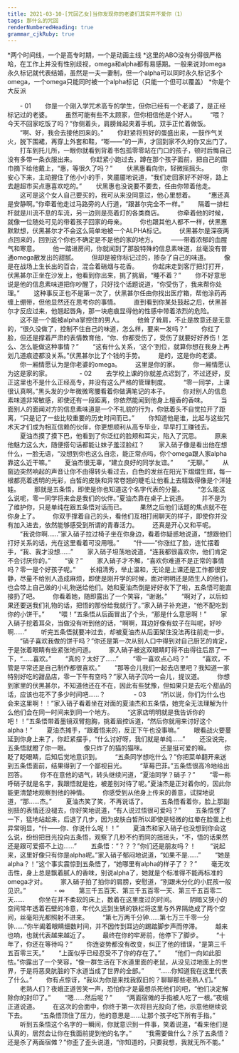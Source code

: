 ```yaml
---
title: 2021-03-10-[咒回乙女]当你发现你的老婆们其实并不爱你（1） 
tags: 那什么的咒回
renderNumberedHeading: true
grammar_cjkRuby: true
---
```

*两个时间线，一个是高专时期，一个是动画主线
*这里的ABO没有分得很严格哈，在工作上并没有性别歧视，omega和alpha都有易感期。一般来说对omega永久标记就代表结婚，虽然是一夫一妻制，但一个alpha可以同时永久标记多个omega，一个omega只能同时被一个alpha标记（只能一个但可以覆盖）
*你是个大反派

　　- 01
　　你是一个刚入学咒术高专的学生，但你已经有一个老婆了，是正经标记过的老婆。
　　虽然可能有些不太顾家，但你相信他是个好人。
　　“喂？今天不回家吃饭了吗？”你侧着头，肩膀耸起夹着手机，双手正忙着做饭。
　　“啊、好，我会去接他回来的。”
　　你赶紧将煎好的蛋盛出来，一鼓作气关火，脱下围裙，再穿上外套和鞋，“嘭——”的一声，才回到家不久的你又出门了。
　　打车到托儿所，一眼你就看到背着书包孤零零站在门口的孩子，顿时后悔自己没有多带一条衣服出来。
　　你赶紧小跑过去，蹲在那个孩子面前，把自己的围巾摘下给他戴上，“惠，等很久了吗？”
　　伏黑惠看向你，轻微摇摇头。
　　你安心下来，主动握住了他小小的手，笑靥靥地说道，“我们走回家好不好呀，路上去趟超市买点惠喜欢吃的。”
　　伏黑惠也没说要不要去，任由你带着他走。
　　这可是这个女人自己要买的，我可从来没同意过，他心里想着。
　　“惠还真是安静啊。”你牵着他走过马路旁的人行道，“跟甚尔完全不一样。”
　　隔着一排栏杆就是川流不息的车流，另一边则是亮着灯的各类商店。
　　你牵着他的时候，就像一位随处可见的带着孩子回家的母亲。
　　你也跟其他人都不一样，伏黑惠默默想，伏黑甚尔才不会这么简单地被一个ALPHA标记。
　　伏黑甚尔是深夜两点回来的，回到这个你也不确定是不是他的家的地方。
　　——带着浓郁的血腥气和寒意。
　　他一踏进房间，你就闻到了那股特殊的信息素味道，丝毫没有普通omega散发出的甜腻。
　　但却是被你标记过的，掺杂了自己的味道。
　　像是在战场上生长出的百合，混合着硝烟与花香。
　　你起床走到客厅把灯打开，伏黑甚尔正坐在沙发上，他看到你出来，挑了挑眉，“睡不着？”
　　你不好意思说是他的信息素味道把你吵醒了，只好找个话题说道，“你受伤了，我来帮你处理。”
　　这种事反正也不是第一次了，伏黑甚尔任由你找出医疗箱，帮他涂药再缠上绷带，但他显然还在思考你的事情。
　　直到看到你某处鼓起之后，伏黑甚尔才反应过来，他翘起唇角，那一块疤痕显得他的性感中带着浓烈的危险。
　　这不是一个能被alpha掌控住的男人。
　　他耸了耸肩，不止是故意还是无意的，“很久没做了，控制不住自己的味道，怎么样，要来一发吗？”
　　你红了脸，但还是撑着严肃的表情教育他，“你、你都受伤了，受伤了就要好好养伤！怎么、怎么能做这种事情？”
　　“这有什么关系，‘这个’到位，就算你想在我身上再划几道痕迹都没关系。”伏黑甚尔比了个钱的手势。
　　是的，这是你的老婆。
　　你一厢情愿认为是你老婆的omega。
　　这里是你的家。
　　你一厢情愿认为这是家的家。
　　
　　- 02
　　去学校上课的你就差点迟到了，不过还好，反正这里也不是什么正经高专，并没有这么严格的管理制度。
　　“零一同学，上课很认真啊。”黑头发的少年微微弯腰看着你做满笔记的本子。
　　你对别人的信息素味道非常敏感，即使还有一段距离，你依然能闻到他身上檀香的香味。
　　当面别人的面闻对方的信息素味道是一个不礼貌的行为，你低着头不自觉拉开了距离，“只是记了一些比较重要的历史时间而已。”
　　你知道他是谁，比起与这些咒术天才们成为相互信赖的伙伴，你更想顺利从高专毕业，早早打工赚钱去。
　　夏油杰摸了摸下巴，他看到了你泛红的脸颊和耳尖，陷入了沉思。
　　原来他魅力这么大，随便搭句话都能让妹子羞涩脸红？
　　家入硝子像是看出他在想什么，一脸无语，“没想到你也这么自恋，能正常点吗，你个omega跟人家alpha靠这么近干嘛。”
　　夏油杰很无辜，“建立良好的同学友谊。”
　　“无聊。”
　　从窗边突然响起的声音让你不由得转头看过去，白色的发丝在阳光下熠熠生辉，每一根都亮着透明的光彩，白皙的皮肤和异常卷翘的睫毛让他看上去精致得像是个洋娃娃。
　　那就是五条悟，即使是你也知道这个名字代表的分量。
　　“怎么能这么说呢，零一同学将来会是我们的伙伴。”夏油杰靠在桌子上说道。
　　并不是为了维护你，只是单纯在跟五条悟对话而已。
　　果然之后他们话题的焦点就不在你身上了。
　　你双手撑着自己的头，看他们互相打闹聊天的样子，即使你并没有加入进去，依然能够感受到所谓的青春活力。
　　还真是开心又和平呢。
　　“我说你啊……”家入硝子拉过椅子坐在你身边，看着你疑惑地说道，“想跟他们打好关系的话，光在这里看着可没用哦。”
　　“什——”你涨红了脸，连忙摆着手，“我、我才没想……”
　　家入硝子坦荡地说道，“连我都很喜欢你，他们肯定不会讨厌你的。”
　　“诶？”
　　家入硝子才不解，“喜欢你难道不是正常的事情吗？零一是个好孩子呢。”
　　长相清秀，举止温和，无论是上课还是工作都很安静，尽量不给别人造成麻烦，即使是刚开学的时候，面对明明还是陌生人的他们，也会带上自己做的小礼物送给他们。她和夏油杰倒是好好收下了啦，五条悟可能直接扔了吧。
　　你看着她，随即露出了一个笑容，“谢谢。”
　　“啊对了，以后如果还要送我们礼物的话，把悟的那份给我就行了。”家入硝子补充道，“他不配吃到你的小饼干。”
　　“喂！”五条悟从后面冒出了个头，“那是什么意思啊！”
　　家入硝子挖着耳朵，当做没有听到他的话，“啊啊，耳边好像有蚊子在叫呢，好吵啊……”
　　听完五条悟就要冲过去，却被夏油杰从后面架住没法再往前走一步。
　　“硝子喜欢我做的饼干吗？”你还是第一次从别人口中得到对自己厨艺的肯定，于是张着眼睛有些紧张地问道。
　　家入硝子被这双眼睛盯得不由得往后昂了一下，“……喜欢。”
　　“真的？太好了……”
　　“零一喜欢点心吗？”
　　“喜欢，不管是平常还是自己制作都很喜欢。”
　　“那等会儿我们一起去店里吧？我知道一家特别好吃的甜品店，零一下午有空吗？”家入硝子沉吟一会儿，提议道。
　　你想到家里的伏黑甚尔，不知道他还在不在，因此有些犹豫，但如果只是去吃个甜品的话，应该也花不了多少时间吧……？
　　
　　- 03
　　“所以说，你们为什么也会来这里啊！！”家入硝子看着坐在对面的夏油杰和五条悟，她完全无法理解为什么他们会在同一时间来到同一个地方。
　　“这家店明明就是我告诉你的吧！！”五条悟带着墨镜双臂抱胸，挑着眉控诉道，“然后你就用来讨好这个alpha！”
　　夏油杰摊手，“跟着悟来的，反正下午也没事嘛。”
　　眼看战火要蔓延到你身上来了，你赶紧摆手，“什么讨好呀，我们就是单纯……”
　　还没说完，五条悟就瞪了你一眼。
　　像只炸了的猫的猫咪。
　　还是挺可爱的嘛。
　　你眨了眨眼睛，后知后觉地意识到。
　　“五条同学想吃什么？”你把菜单翻开来送到五条悟面前，结果得到了一个鄙视目光。
　　“草莓巴菲。”五条悟很高冷地给出回答。
　　你不在意他的语气，转头继续问道，“夏油同学？硝子？”
　　“零一称呼硝子就是名字，我跟悟就是姓，被差别对待了呢。”夏油杰是正对着你的，因此你能更清楚地观察到他的神情。
　　你感受到从他身上传来的善意，试探地说道，“那……杰。”
　　夏油杰笑了笑，不再说话了。
　　五条悟看着你，脸上那副别扭的表情还没褪去，你好笑地说道，“有人说过悟很可爱吗？”
　　五条悟愣了一下，猛地站起来，后退了几步，因为皮肤白皙所以即使是轻微的红晕在脸蛋上也异常明显，“什——你、你说什么呢！！”
　　夏油杰和家入硝子也没想到你会这么说，纷纷把目光投向五条悟，观察了几秒不约而同的摇摇头，“不，悟的话果然还是跟可爱搭不上边……”
　　五条悟：“？？？”你们还是朋友吗？！
　　“说起来，这里好像只有你是alpha呢。”家入硝子郁闷地说道，“如果不是……”
　　“她是alpha？！”这个事实震惊到五条悟了，“她哪里有alpha的样子了？？”
　　毫无攻击性，身上总是飘着腻人的香味，别说alpha了，她就是个标准得不能再标准的omega才对。
　　家入硝子拍了拍你的肩膀，安慰道，“别跟未分化的小屁孩一般见识。”
　　
　　- ∞
　　第三千五百天、第三千五百零一天、第三千五百零二天……
　　你坐在并不柔软的床上，数着在这里度过的时间。
　　阴暗又狭小的空间常年透着石壁的冷意，年代久远到生锈的铁栏将这里与外界隔绝成了两个空间，丝毫阳光都照射不进来。
　　“第七万两千分钟……第七万三千零一分钟……”你半阖着眼睛细数时间，并不因传到耳边的踢踏脚步声而停滞。
　　越来也响，也就代表越来越近了。
　　最终在你的牢房前，他停下了脚步。
　　“十年了，你还在等待吗？”
　　你连姿势都没有改变，纠正了他的错误，“是第三千五百零三天。”
　　“上面似乎已经忍受不了你的存在了。”
　　“他们一向如此胆怯。”你露出了一个笑容，“像一群生活在下水道里面的老鼠，从没见过地面上的世界，于是将恶臭肮脏的下水道当成了世界的全部。”
　　“……你知道我在这里代表了什么。”
　　你有点惊讶，“我以为你是来找我叙旧的？聊聊那些老熟人们。”
　　老熟人们？夜蛾正道苦笑一声，恐怕你才是最想杀死他们的吧，“他们决定解除你的封印了。”
　　“嗯……然后呢？”
　　“两面宿傩的手指被人吃了一根。”夜蛾正道说道。
　　在这次的会面中，你终于第一次将目光投向了他，示意他继续说下去。
　　“五条悟顶住了压力，他的意思是……让那个孩子吃下所有手指。”
　　听到五条悟这个名字的一瞬间，你就意识到一件事，笑着说道，“看来他们是认真的，居然会让你在我面前提到他的名字。”
　　“我需要做什么？杀了五条悟？还是杀了两面宿傩？”你歪了歪头说道，“你知道的，只要我想，我就无所不能。”
　　
